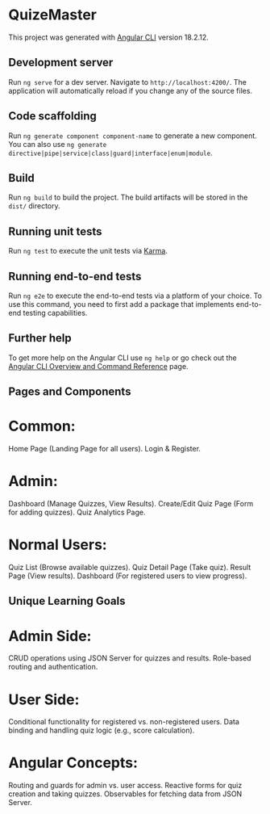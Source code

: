 # QuizeMaster

This project was generated with [Angular CLI](https://github.com/angular/angular-cli) version 18.2.12.

## Development server

Run `ng serve` for a dev server. Navigate to `http://localhost:4200/`. The application will automatically reload if you change any of the source files.

## Code scaffolding

Run `ng generate component component-name` to generate a new component. You can also use `ng generate directive|pipe|service|class|guard|interface|enum|module`.

## Build

Run `ng build` to build the project. The build artifacts will be stored in the `dist/` directory.

## Running unit tests

Run `ng test` to execute the unit tests via [Karma](https://karma-runner.github.io).

## Running end-to-end tests

Run `ng e2e` to execute the end-to-end tests via a platform of your choice. To use this command, you need to first add a package that implements end-to-end testing capabilities.

## Further help

To get more help on the Angular CLI use `ng help` or go check out the [Angular CLI Overview and Command Reference](https://angular.dev/tools/cli) page.

## Pages and Components

# Common:

Home Page (Landing Page for all users).
Login & Register.

# Admin:

Dashboard (Manage Quizzes, View Results).
Create/Edit Quiz Page (Form for adding quizzes).
Quiz Analytics Page.

# Normal Users:

Quiz List (Browse available quizzes).
Quiz Detail Page (Take quiz).
Result Page (View results).
Dashboard (For registered users to view progress).

## Unique Learning Goals

# Admin Side:

CRUD operations using JSON Server for quizzes and results.
Role-based routing and authentication.

# User Side:

Conditional functionality for registered vs. non-registered users.
Data binding and handling quiz logic (e.g., score calculation).

# Angular Concepts:

Routing and guards for admin vs. user access.
Reactive forms for quiz creation and taking quizzes.
Observables for fetching data from JSON Server.
